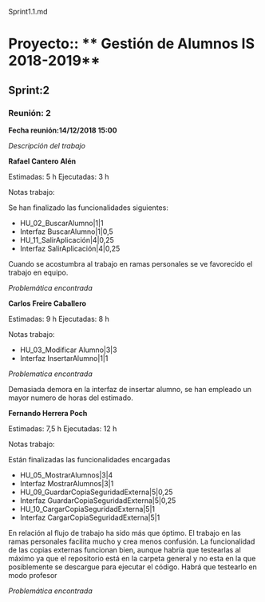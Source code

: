 Sprint1.1.md

# Proyecto:: ** Gestión de Alumnos IS 2018-2019**
 
## Sprint:2

### Reunión: 2

**Fecha reunión:14/12/2018 15:00**


_Descripción del trabajo_

**Rafael Cantero Alén**

Estimadas: 5 h
Ejecutadas: 3 h

Notas trabajo:

Se han finalizado las funcionalidades siguientes:

* HU_02_BuscarAlumno|1|1
* Interfaz BuscarAlumno|1|0,5
* HU_11_SalirAplicación|4|0,25
* Interfaz SalirAplicación|4|0,25

Cuando se acostumbra al trabajo en ramas personales se ve favorecido el trabajo en equipo.

_Problemática encontrada_


**Carlos Freire Caballero**

Estimadas: 9 h
Ejecutadas: 8 h

Notas trabajo:

* HU_03_Modificar Alumno|3|3
* Interfaz InsertarAlumno|1|1

*Problematica encontrada*

Demasiada demora en la interfaz de insertar alumno, se han empleado un mayor numero de horas del estimado.

**Fernando Herrera Poch**

Estimadas: 7,5 h
Ejecutadas: 12 h

Notas trabajo:

Están finalizadas las funcionalidades encargadas 

* HU_05_MostrarAlumnos|3|4
* Interfaz MostrarAlumnos|3|1
* HU_09_GuardarCopiaSeguridadExterna|5|0,25
* Interfaz GuardarCopiaSeguridadExterna|5|0,25
* HU_10_CargarCopiaSeguridadExterna|5|1
* Interfaz CargarCopiaSeguridadExterna|5|1

En relación al flujo de trabajo ha sido más que óptimo. El trabajo en las ramas personales facilita mucho y crea menos confusión.
La funcionalidad de las copias externas funcionan bien, aunque habría que testearlas al máximo ya que el repositorio está en la carpeta general y no esta en la que posiblemente se descargue
para ejecutar el código. Habrá que testearlo en modo profesor

_Problemática encontrada_



